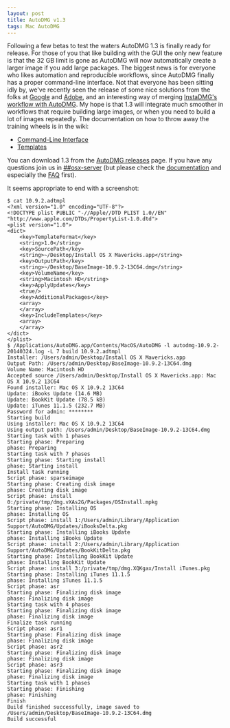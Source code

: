 ```yaml
---
layout: post
title: AutoDMG v1.3
tags: Mac AutoDMG
---
```


Following a few betas to test the waters AutoDMG 1.3 is finally ready for release. For those of you that like building with the GUI the only new feature is that the 32 GB limit is gone as AutoDMG will now automatically create a larger image if you add large packages. The biggest news is for everyone who likes automation and reproducible workflows, since AutoDMG finally has a proper command-line interface. Not that everyone has been sitting idly by, we've recently seen the release of some nice solutions from the folks at [Google](https://code.google.com/p/google-macops/wiki/can_haz_image_manual) and [Adobe](https://github.com/chilcote/stew), and an interesting way of merging [InstaDMG's workflow with AutoDMG](http://www.afp548.com/2014/01/16/instaup2date-autodmg/). My hope is that 1.3 will integrate much smoother in workflows that require building large images, or when you need to build a lot of images repeatedly. The documentation on how to throw away the training wheels is in the wiki:

* [Command-Line Interface](https://github.com/MagerValp/AutoDMG/wiki/Command-Line-Interface)
* [Templates](https://github.com/MagerValp/AutoDMG/wiki/Templates)

You can download 1.3 from the [AutoDMG releases](https://github.com/MagerValp/AutoDMG/releases) page. If you have any questions join us in [##osx-server](http://webchat.freenode.net/?channels=##osx-server) (but please check the [documentation](https://github.com/MagerValp/AutoDMG/wiki) and especially the [FAQ](https://github.com/MagerValp/AutoDMG/wiki/FAQ) first).

It seems appropriate to end with a screenshot:

<pre><code class="prompt">$ </code><code class="in">cat 10.9.2.adtmpl</code>
<code class="out prettyprint lang-xml">&lt;?xml version="1.0" encoding="UTF-8"?&gt;
&lt;!DOCTYPE plist PUBLIC "-//Apple//DTD PLIST 1.0//EN" "http://www.apple.com/DTDs/PropertyList-1.0.dtd"&gt;
&lt;plist version="1.0"&gt;
&lt;dict&gt;
    &lt;key&gt;TemplateFormat&lt;/key&gt;
    &lt;string&gt;1.0&lt;/string&gt;
    &lt;key&gt;SourcePath&lt;/key&gt;
    &lt;string&gt;~/Desktop/Install OS X Mavericks.app&lt;/string&gt;
    &lt;key&gt;OutputPath&lt;/key&gt;
    &lt;string&gt;~/Desktop/BaseImage-10.9.2-13C64.dmg&lt;/string&gt;
    &lt;key&gt;VolumeName&lt;/key&gt;
    &lt;string&gt;Macintosh HD&lt;/string&gt;
    &lt;key&gt;ApplyUpdates&lt;/key&gt;
    &lt;true/&gt;
    &lt;key&gt;AdditionalPackages&lt;/key&gt;
    &lt;array&gt;
    &lt;/array&gt;
    &lt;key&gt;IncludeTemplates&lt;/key&gt;
    &lt;array&gt;
    &lt;/array&gt;
&lt;/dict&gt;
&lt;/plist&gt;</code>
<code class="prompt">$ </code><code class="in">/Applications/AutoDMG.app/Contents/MacOS/AutoDMG -l autodmg-10.9.2-20140324.log -L 7 build 10.9.2.adtmpl</code>
<code class="out">Installer: /Users/admin/Desktop/Install OS X Mavericks.app
Output Path: /Users/admin/Desktop/BaseImage-10.9.2-13C64.dmg
Volume Name: Macintosh HD
Accepted source /Users/admin/Desktop/Install OS X Mavericks.app: Mac OS X 10.9.2 13C64
Found installer: Mac OS X 10.9.2 13C64
Update: iBooks Update (14.6 MB)
Update: BookKit Update (78.5 kB)
Update: iTunes 11.1.5 (232.7 MB)
Password for admin: </code><code class="in">********</code>
<code class="out">Starting build
Using installer: Mac OS X 10.9.2 13C64
Using output path: /Users/admin/Desktop/BaseImage-10.9.2-13C64.dmg
Starting task with 1 phases
Starting phase: Preparing
phase: Preparing
Starting task with 7 phases
Starting phase: Starting install
phase: Starting install
Install task running
Script phase: sparseimage
Starting phase: Creating disk image
phase: Creating disk image
Script phase: install 0:/private/tmp/dmg.vXAs2G/Packages/OSInstall.mpkg
Starting phase: Installing OS
phase: Installing OS
Script phase: install 1:/Users/admin/Library/Application Support/AutoDMG/Updates/iBooksDelta.pkg
Starting phase: Installing iBooks Update
phase: Installing iBooks Update
Script phase: install 2:/Users/admin/Library/Application Support/AutoDMG/Updates/BookKitDelta.pkg
Starting phase: Installing BookKit Update
phase: Installing BookKit Update
Script phase: install 3:/private/tmp/dmg.XQKgax/Install iTunes.pkg
Starting phase: Installing iTunes 11.1.5
phase: Installing iTunes 11.1.5
Script phase: asr
Starting phase: Finalizing disk image
phase: Finalizing disk image
Starting task with 4 phases
Starting phase: Finalizing disk image
phase: Finalizing disk image
Finalize task running
Script phase: asr1
Starting phase: Finalizing disk image
phase: Finalizing disk image
Script phase: asr2
Starting phase: Finalizing disk image
phase: Finalizing disk image
Script phase: asr3
Starting phase: Finalizing disk image
phase: Finalizing disk image
Starting task with 1 phases
Starting phase: Finishing
phase: Finishing
Finish
Build finished successfully, image saved to /Users/admin/Desktop/BaseImage-10.9.2-13C64.dmg
Build successful</code></pre>
